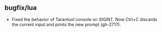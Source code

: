 ## bugfix/lua

* Fixed the behavior of Tarantool console on SIGINT. Now Ctrl+C discards
  the current input and prints the new prompt (gh-2717).
